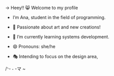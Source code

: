 → Heey!! 😸 Welcome to my profile
- I’m Ana, student in the field of programming.

- 🎨 Passionate about art and new creations!
- 🎉 I’m currently learning systems development.
- 😄 Pronouns: she/he
- 🎭 Intending to focus on the design area,

/ᐠ- ˕ -マ ~

<!---
Vyenvyy/Vyenvyy is a ✨ special ✨ repository because its `README.md` (this file) appears on your GitHub profile.
You can click the Preview link to take a look at your changes.
--->

